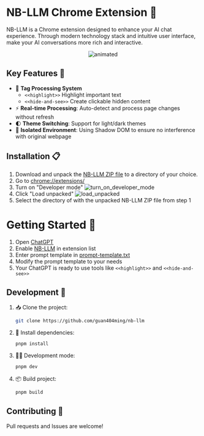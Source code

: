 # NB-LLM Chrome Extension 🚀



NB-LLM is a Chrome extension designed to enhance your AI chat experience. Through modern technology stack and intuitive user interface, make your AI conversations more rich and interactive.

<p align="center">
  <img src="https://github.com/user-attachments/assets/d02d1214-7869-4142-89c6-fe07004c188b" alt="animated" />
</p>


## Key Features 🎯
- 🎨 **Tag Processing System**
  - `<<highlight>>` Highlight important text
  - `<<hide-and-see>>` Create clickable hidden content
- ⚡ **Real-time Processing**: Auto-detect and process page changes without refresh
- 🌓 **Theme Switching**: Support for light/dark themes
- 🎯 **Isolated Environment**: Using Shadow DOM to ensure no interference with original webpage

## Installation 📋

1. Download and unpack the [NB-LLM ZIP file](https://github.com/guan404ming/nb-llm/releases/tag/alpha) to a directory of your choice.
2. Go to [chrome://extensions/](chrome://extensions/)
3. Turn on "Developer mode"
   ![turn_on_developer_mode](https://github.com/user-attachments/assets/69d3733c-1e5f-4756-879f-3f44e135cc6d)
4. Click "Load unpacked"
   ![load_unpacked](https://github.com/user-attachments/assets/aadfd844-bba9-4ca0-8c02-1538cf062d26)
5. Select the directory of with the unpacked NB-LLM ZIP file from step 1


# Getting Started 🚀
1. Open [ChatGPT](https://chatgpt.com)
2. Enable [NB-LLM](chrome://extensions/) in extension list
3. Enter prompt template in [prompt-template.txt](prompt-template.txt)
4. Modify the prompt template to your needs
5. Your ChatGPT is ready to use tools like `<<highlight>>` and `<<hide-and-see>>`

## Development 🚀
1. 📥 Clone the project:
   ```bash
   git clone https://github.com/guan404ming/nb-llm
   ```

2. 🔧 Install dependencies:
   ```bash
   pnpm install
   ```

3. 🏃‍♂️ Development mode:
   ```bash
   pnpm dev
   ```

4. 📦 Build project:
   ```bash
   pnpm build
   ```

## Contributing 🤝
Pull requests and Issues are welcome!
